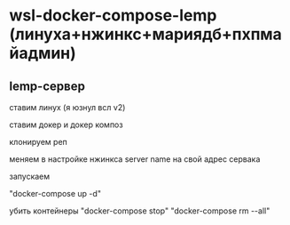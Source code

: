 # wsl-docker-compose-lemp (линуха+нжинкс+мариядб+пхпмайадмин)
## lemp-сервер

ставим линух (я юзнул всл v2) 

ставим докер и докер композ 

клонируем реп 

меняем в настройке нжинкса server name на свой адрес сервака

запускаем 

"docker-compose up -d" 


убить контейнеры 
"docker-compose stop"
"docker-compose rm --all"
